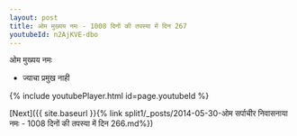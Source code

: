 ```yaml
---
layout: post
title: ओम मुख्यय नमः - 1008 दिनों की तपस्या में दिन 267
youtubeId: n2AjKVE-dbo
---
```

 
 
 ओम मुख्यय नमः  
 
 -  ज्याचा प्रमुख नाही 
 
  
 
  
 
 
 
 
 
 


{% include youtubePlayer.html id=page.youtubeId %}
 
[Next]({{ site.baseurl }}{% link  split1/_posts/2014-05-30-ओम सर्पाचीर निवासनाया नमः - 1008 दिनों की तपस्या में दिन 266.md%})
 
